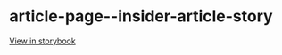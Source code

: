 # article-page--insider-article-story

[View in storybook](https://raw.githack.com/Independent-Digital-News-and-Media-Ltd/standard-pwamp-sb/PR-816-sb/index.html?path=/story/article-page--insider-article-story)